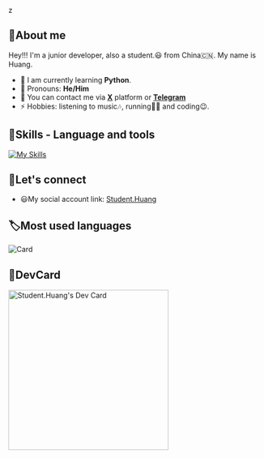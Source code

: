 z

## 👋About me

Hey!!! I'm a junior developer, also a student.😃 from China🇨🇳. My name is Huang.
- 🌱 I am currently learning **Python**.
- 🤗 Pronouns: **He/Him**
- 💬 You can contact me via [**X**](x.com/@Student__Huang) platform or [**Telegram**](t.me/@Student.Huang)
- ⚡ Hobbies: listening to music🎶, running🏃🏻 and coding😉.

## 🔧Skills - Language and tools
[![My Skills](https://skillicons.dev/icons?i=python,html,css,vscode,pycharm,github,linkedin,discord,vercel,windows,twitter,notion,markdown)](https://skillicons.dev)

## 📌Let's connect
- 😃My social account link: [Student.Huang](bento.me/student-huang)

## 🏷Most used languages
![Card](https://github-readme-stats.vercel.app/api/top-langs/?username=Student-Huang1&hide_title=true&hide_border=true&layout=compact&theme=dracula)

## 🔖DevCard
<a href="https://app.daily.dev/student_huang"><img src="https://api.daily.dev/devcards/v2/oknDsTlL9lpbykfWnxxwQ.png?type=default&r=sgd" width="316" alt="Student.Huang's Dev Card"/></a>

<!--Thanks for watching😄-->
